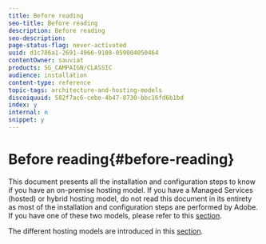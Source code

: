 ```yaml
---
title: Before reading
seo-title: Before reading
description: Before reading
seo-description: 
page-status-flag: never-activated
uuid: d1c786a1-2691-4966-9108-059004050464
contentOwner: sauviat
products: SG_CAMPAIGN/CLASSIC
audience: installation
content-type: reference
topic-tags: architecture-and-hosting-models
discoiquuid: 582f7ac6-cebe-4b47-8730-bbc16fd6b1bd
index: y
internal: n
snippet: y
---
```


# Before reading{#before-reading}

This document presents all the installation and configuration steps to know if you have an on-premise hosting model. If you have a Managed Services (hosted) or hybrid hosting model, do not read this document in its entirety as most of the installation and configuration steps are performed by Adobe. If you have one of these two models, please refer to this [section](../../installation/using/introduction.md).

The different hosting models are introduced in this [section](../../installation/using/hosting-models.md).
